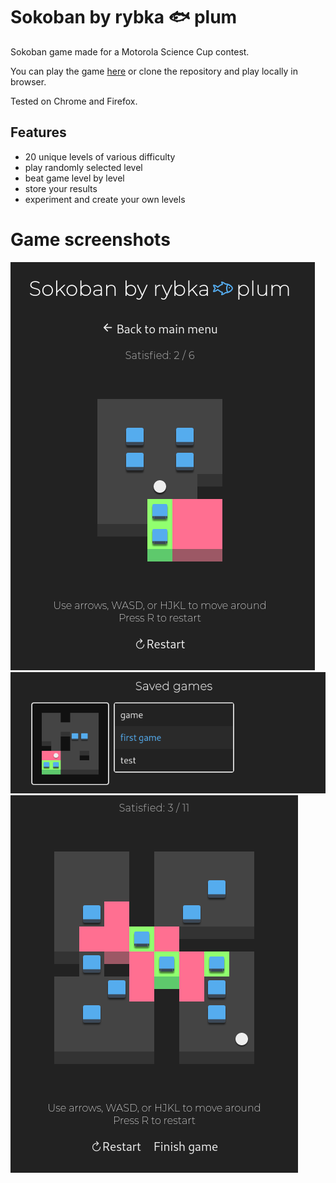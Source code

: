 # Sokoban by rybka 🐟 plum

Sokoban game made for a Motorola Science Cup contest.

You can play the game [here](https://mhorod.github.io/sokoban/)
or clone the repository and play locally in browser.

Tested on Chrome and Firefox.

## Features
  - 20 unique levels of various difficulty
  - play randomly selected level
  - beat game level by level
  - store your results
  - experiment and create your own levels

# Game screenshots
![s1](screenshots/s1.png)
![s2](screenshots/s2.png)
![s3](screenshots/s3.png)
